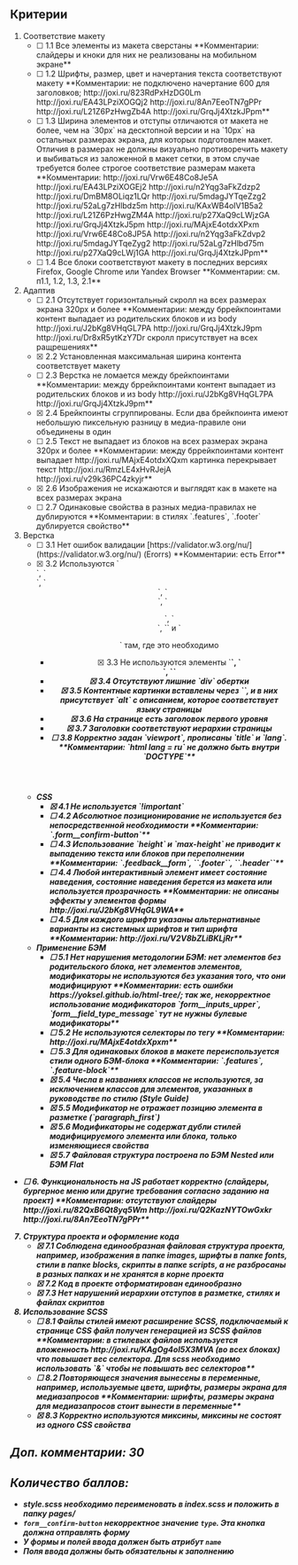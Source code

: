 ## Критерии

1. Соответствие макету
    - [ ] <!--10.0--> 1.1 Все элементы из макета сверстаны **Комментарии: слайдеры и кноки для них не реализованы на мобильном экране**
    - [ ] <!--4.0--> 1.2 Шрифты, размер, цвет и начертания текста соответствуют макету  **Комментарии: не подключено начертание 600 для заголовков; http://joxi.ru/823RdPxHzDG0Lm http://joxi.ru/EA43LPziXOGQj2 http://joxi.ru/8An7EeoTN7gPPr http://joxi.ru/L21Z6PzHwgZb4A http://joxi.ru/GrqJj4XtzkJPpm**
    - [ ] <!--4.0--> 1.3 Ширина элементов и отступы отличаются от макета не более, чем на `30px` на десктопной версии и на `10px` на остальных размерах экрана, для которых подготовлен макет. Отличия в размерах не должны визуально противоречить макету и выбиваться из заложенной в макет сетки, в этом случае требуется более строгое соответствие размерам макета **Комментарии:  http://joxi.ru/Vrw6E48Co8Je5A http://joxi.ru/EA43LPziXOGEj2 http://joxi.ru/n2Yqg3aFkZdzp2 http://joxi.ru/DmBM8OLiqz1LQr http://joxi.ru/5mdagJYTqeZzg2 http://joxi.ru/52aLg7zHlbdz5m http://joxi.ru/KAxWB4oIV1B5a2 http://joxi.ru/L21Z6PzHwgZM4A http://joxi.ru/p27XaQ9cLWjzGA http://joxi.ru/GrqJj4XtzkJ5pm http://joxi.ru/MAjxE4otdxXPxm http://joxi.ru/Vrw6E48Co8JP5A http://joxi.ru/n2Yqg3aFkZdvp2 http://joxi.ru/5mdagJYTqeZyg2 http://joxi.ru/52aLg7zHlbd75m http://joxi.ru/p27XaQ9cLWj1GA http://joxi.ru/GrqJj4XtzkJPpm**
    - [ ] <!--2.0--> 1.4 Все блоки соответствуют макету в последних версиях Firefox, Google Chrome или Yandex Browser **Комментарии: см. п1.1, 1.2, 1.3, 2.1**
2. Адаптив
    - [ ] <!--4.0--> 2.1 Отсутствует горизонтальный скролл на всех размерах экрана 320px и более **Комментарии: между бррейкпоинтами контент выпадает из родительских блоков и из body http://joxi.ru/J2bKg8VHqGL7PA http://joxi.ru/GrqJj4XtzkJ9pm http://joxi.ru/Dr8xR5ytKzY7Dr скролл присутствует на всех ращрешениях**
    - [x] <!--1.0--> 2.2 Установленная максимальная ширина контента соответствует макету
    - [ ] <!--4.0--> 2.3 Верстка не ломается между брейкпоинтами **Комментарии: между бррейкпоинтами контент выпадает из родительских блоков и из body http://joxi.ru/J2bKg8VHqGL7PA http://joxi.ru/GrqJj4XtzkJ9pm**
    - [x] <!--1.0--> 2.4 Брейкпоинты сгруппированы. Если два брейкпоинта имеют небольшую пиксельную разницу в медиа-правиле они объединены в один
    - [ ] <!--4.0--> 2.5 Текст не выпадает из блоков на всех размерах экрана 320px и более  **Комментарии: между бррейкпоинтами контент выпадает  http://joxi.ru/MAjxE4otdxXQxm картинка перекрывает текст http://joxi.ru/RmzLE4xHvRJejA http://joxi.ru/v29k36PC4zkyjr**
    - [x] <!--3.0--> 2.6 Изображения не искажаются и выглядят как в макете на всех размерах экрана
    - [ ] <!--1.0--> 2.7 Одинаковые свойства в разных медиа-правилах не дублируются **Комментарии:  в стилях `.features`, `.footer` дублируется свойство**
3. Верстка
    - [ ] <!--4.0--> 3.1 Нет ошибок валидации [https://validator.w3.org/nu/](https://validator.w3.org/nu/) (Erorrs) **Комментарии:  есть Error**
    - [x] <!--3.0--> 3.2 Используются `<main>`, `<section>`, `<header>`, `<footer>`, `<ul>`, `<nav>`, `<h1-h6>` и `<p>` там, где это необходимо
    - [x] <!--2.0--> 3.3 Не используются элементы `<b>`, `<br>`, `<i>`
    - [x] <!--1.0--> 3.4 Отсутствуют лишние `div` обертки 
    - [x] <!--3.0--> 3.5 Контентные картинки вставлены через `<img>`, и в них присутствует `alt` с описанием, которое соответствует языку страницы
    - [x] <!--2.0--> 3.6 На странице есть заголовок первого уровня
    - [x] <!--2.0--> 3.7 Заголовки соответствуют иерархии страницы
    - [ ] <!--1.0--> 3.8 Корректно задан `viewport`, прописаны `title` и `lang`. **Комментарии:  `html lang = ru` не должно быть внутри `DOCTYPE`**
4.  CSS
    - [x] <!--2.0--> 4.1 Не используется `!important`
    - [ ] <!--2.0--> 4.2 Абсолютное позиционирование не используется без непосредственной необходимости **Комментарии: `.form__confirm-button`**
    - [ ] <!--4.0--> 4.3 Использование `height` и `max-height` не приводит к выпадению текста или блоков при переполнении **Комментарии: `.feedback__form`, ``.footer``, ``.header``**
    - [ ] <!--2.0--> 4.4 Любой интерактивный элемент имеет состояние наведения, состояние наведения берется из макета или используется прозрачность **Комментарии: не описаны эффекты у элементов формы http://joxi.ru/J2bKg8VHqGL9WA**
    - [ ] <!--1.0--> 4.5 Для каждого шрифта указаны альтернативные варианты из системных шрифтов и тип шрифта **Комментарии: http://joxi.ru/V2V8bZLiBKLjRr**
5. Применение БЭМ
    - [ ] <!--4.0--> 5.1 Нет нарушения методологии БЭМ: нет элементов без родительского блока, нет элементов элементов, модификаторы не используются без указания того, что они модифицируют **Комментарии: есть ошибки https://yoksel.github.io/html-tree/; так же, некорректное использование модификаторов `form__inputs_upper`, `form__field_type_message` тут не нужны булевые модификаторы**
    - [ ] <!--2.0--> 5.2 Не используются селекторы по тегу **Комментарии: http://joxi.ru/MAjxE4otdxXpxm**
    - [ ] <!--3.0--> 5.3 Для одинаковых блоков в макете переиспользуется стили одного БЭМ-блока **Комментарии:  `.features`, `.feature-block`**
    - [x] <!--1.0--> 5.4 Числа в названиях классов не используются, за исключением классов для элементов, указанных в руководстве по стилю (Style Guide)
    - [x] <!--1.0--> 5.5 Модификатор не отражает позицию элемента в разметке (`paragraph_first`)
    - [x] <!--1.0--> 5.6 Модификаторы не содержат дубли стилей модифицируемого элемента или блока, только изменяющиеся свойства
    - [x] <!--2.0--> 5.7 Файловая структура построена по БЭМ Nested или БЭМ Flat
- [ ] <!--10.0--> 6. Функциональность на JS работает корректно (слайдеры, бургерное меню или другие требования согласно заданию на проект) **Комментарии: отсутствуют слайдеры http://joxi.ru/82QxB6Qt8yq5Wm http://joxi.ru/Q2KazNYTOwGxkr http://joxi.ru/8An7EeoTN7gPPr**
7. Структура проекта и оформление кода
    - [x] <!--2.0--> 7.1 Соблюдена единообразная файловая структура проекта, например, изображения в папке images, шрифты в папке fonts, стили в папке blocks, скрипты в папке scripts, а не разбросаны в разных папках и не хранятся в корне проекта
    - [x] <!--1.0--> 7.2 Код в проекте отформатирован единообразно
    - [x] <!--1.0--> 7.3 Нет нарушений иерархии отступов в разметке, стилях и файлах скриптов
8. Использование SCSS
	- [ ] <!--2.0--> 8.1 Файлы стилей имеют расширение SCSS, подключаемый к странице CSS файл получен генерацией из SCSS файлов **Комментарии: в стилевых файлов используется вложенность http://joxi.ru/KAgOg4oI5X3MVA (во всех блоках) что повышает вес селектора. Для scss необходимо использовать `&` чтобы не повышать вес селекторов**
	- [ ] <!--2.0--> 8.2 Повторяющеся значения вынесены в переменные, например, используемые цвета, шрифты, размеры экрана для медиазапросов **Комментарии: шрифты, размеры экрана для медиазапросов стоит вынести в переменные**
	- [x] <!--1.0--> 8.3 Корректно используются миксины, миксины не состоят из одного CSS свойства

## Доп. комментарии: 30

## Количество баллов:

- style.scss необходимо переименовать в index.scss и положить в папку pages/
- `form__confirm-button` некорректное значение `type`. Эта кнопка должна отправлять форму
- У формы и полей ввода должен быть атрибут `name`
- Поля ввода должны быть обязательны к заполнению

